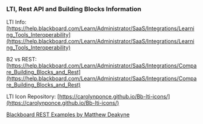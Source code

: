 ### LTI, Rest API and Building Blocks Information

LTI Info: [https://help.blackboard.com/Learn/Administrator/SaaS/Integrations/Learning_Tools_Interoperability](https://help.blackboard.com/Learn/Administrator/SaaS/Integrations/Learning_Tools_Interoperability)

B2 vs REST: [https://help.blackboard.com/Learn/Administrator/SaaS/Integrations/Compare_Building_Blocks_and_Rest](https://help.blackboard.com/Learn/Administrator/SaaS/Integrations/Compare_Building_Blocks_and_Rest)

LTI Icon Repository: [https://carolynponce.github.io/Bb-lti-icons/](https://carolynponce.github.io/Bb-lti-icons/)

[Blackboard REST Examples by Matthew Deakyne](https://github.com/mdeakyne/BbRestExamples)
